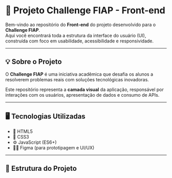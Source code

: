 # 🎯 Projeto Challenge FIAP - Front-end

Bem-vindo ao repositório do **Front-end** do projeto desenvolvido para o **Challenge FIAP**.  
Aqui você encontrará toda a estrutura da interface do usuário (UI), construída com foco em usabilidade, acessibilidade e responsividade.

---

## 💡 Sobre o Projeto

O **Challenge FIAP** é uma iniciativa acadêmica que desafia os alunos a resolverem problemas reais com soluções tecnológicas inovadoras.

Este repositório representa a **camada visual** da aplicação, responsável por interações com os usuários, apresentação de dados e consumo de APIs.

---

## 🖥️ Tecnologias Utilizadas

- 🧱 HTML5
- 🎨 CSS3
- ⚙️ JavaScript (ES6+)
- 🧑‍🎨 Figma (para prototipagem e UI/UX)

---

## 📁 Estrutura do Projeto

